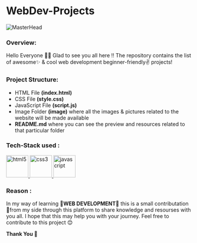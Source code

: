 # WebDev-Projects
![MasterHead](https://spindigitalmedia.com/wp-content/uploads/2019/02/web-development.jpg)
### Overview:
 Hello Everyone 👋🏻 Glad to see you all here !! The repository contains the list of awesome✨ & cool web development beginner-friendly✌️ projects! 
### Project Structure:
- HTML File **(index.html)**
- CSS File **(style.css)**
- JavaScript File **(script.js)**
- Image Folder **(image)** where all the images & pictures related to the website will be made available
- **README.md** where you can see the preview and resources related to that particular folder
### Tech-Stack used :
<p align="left"><a href="https://cdn.pixabay.com/photo/2017/08/05/11/16/logo-2582748_1280.png" target="_blank" rel="noreferrer"> <img src="https://cdn.pixabay.com/photo/2017/08/05/11/16/logo-2582748_1280.png" alt="html5" width="60" height="60"/> </a><a href="https://cdn.pixabay.com/photo/2017/08/05/11/16/logo-2582747_1280.png" target="_blank" rel="noreferrer"> <img src="https://cdn.pixabay.com/photo/2017/08/05/11/16/logo-2582747_1280.png" alt="css3" width="60" height="60"/> </a><a href="https://developer.mozilla.org/en-US/docs/Web/JavaScript" target="_blank" rel="noreferrer"> <img src="https://dev.welaika.com/images/javascript-1a855dbd.svg" alt="javascript" width="60" height="60"/> </a></p>

### Reason :
In my way of learning **🔰WEB DEVELOPMENT🔰** this is a small contributation 🏹from my side through this platform to share knowledge and resourses with you all. I hope that this may help you with your journey. Feel free to contribute to this project 😊

**Thank You 🙏**
